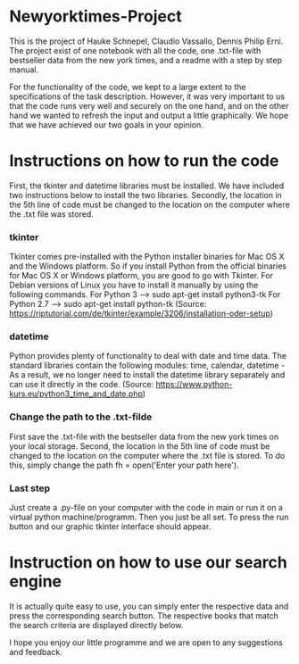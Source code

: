 # Newyorktimes-Project
This is the project of Hauke Schnepel, Claudio Vassallo, Dennis Philip Erni. The project exist of one notebook with all the code, one .txt-file with bestseller data from the new york times, and a readme with a step by step manual.

For the functionality of the code, we kept to a large extent to the specifications of the task description. However, it was very important to us that the code runs very well and securely on the one hand, and on the other hand we wanted to refresh the input and output a little graphically. We hope that we have achieved our two goals in your opinion. 

# Instructions on how to run the code
First, the tkinter and datetime libraries must be installed. We have included two instructions below to install the two libraries. Secondly, the location in the 5th line of code must be changed to the location on the computer where the .txt file was stored. 

### tkinter
Tkinter comes pre-installed with the Python installer binaries for Mac OS X and the Windows platform. 
So if you install Python from the official binaries for Mac OS X or Windows platform, 
you are good to go with Tkinter.
For Debian versions of Linux you have to install it manually by using the following commands.
For Python 3 --> sudo apt-get install python3-tk
For Python 2.7 --> sudo apt-get install python-tk
(Source: https://riptutorial.com/de/tkinter/example/3206/installation-oder-setup)

### datetime
Python provides plenty of functionality to deal with date and time data. The standard libraries contain the following modules: time, calendar, datetime - As a result, we no longer need to install the datetime library separately and can use it directly in the code.
(Source: https://www.python-kurs.eu/python3_time_and_date.php)

### Change the path to the .txt-filde
First save the .txt-file with the bestseller data from the new york times on your local storage. Second, the location in the 5th line of code must be changed to the location on the computer where the .txt file is stored. To do this, simply change the path fh = open('Enter your path here').

### Last step
Just create a .py-file on your computer with the code in main or run it on a virtual python machine/programm. Then you just be all set. To press the run button and our graphic tkinter interface should appear.

# Instruction on how to use our search engine
It is actually quite easy to use, you can simply enter the respective data and press the corresponding search button. The respective books that match the search criteria are displayed directly below.

I hope you enjoy our little programme and we are open to any suggestions and feedback.




